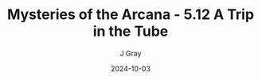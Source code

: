 ---
title: 'Mysteries of the Arcana - 5.12 A Trip in the Tube'
alt: 'Mysteries of the Arcana'
date: '2024-10-03'
author: 'J Gray'
artist: 'Keira'
---